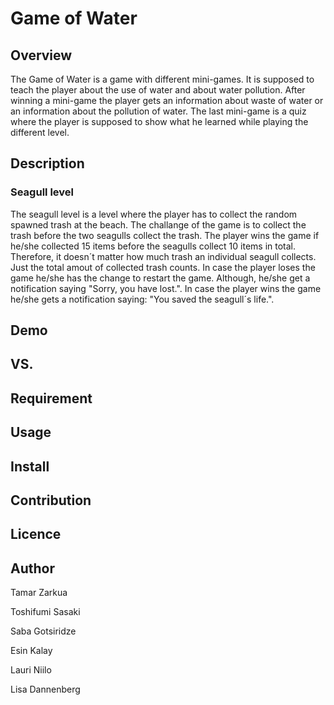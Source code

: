 ﻿
Game of Water
====

## Overview
The Game of Water is a game with different mini-games. It is supposed to teach the player about
the use of water and about water pollution. After winning a mini-game the player gets an information 
about waste of water or an information about the pollution of water. The last mini-game is a quiz 
where the player is supposed to show what he learned while playing the different level.


## Description

### Seagull level
The seagull level is a level where the player has to collect the random spawned trash at the beach.
The challange of the game is to collect the trash before the two seagulls collect the trash.
The player wins the game if he/she collected 15 items before the seagulls collect 10 items in total.
Therefore,  it doesn´t matter how much trash an individual seagull collects. Just the total amout of 
collected trash counts. In  case the player loses the game he/she has the change to restart the game.
Although, he/she get a notification saying "Sorry, you have lost.". In case the player wins the game he/she
gets a notification saying: "You saved the seagull´s life.".


## Demo

## VS. 

## Requirement

## Usage

## Install

## Contribution

## Licence

## Author
Tamar Zarkua 

Toshifumi Sasaki 

Saba Gotsiridze 

Esin Kalay 

Lauri Niilo 

Lisa Dannenberg 

```
